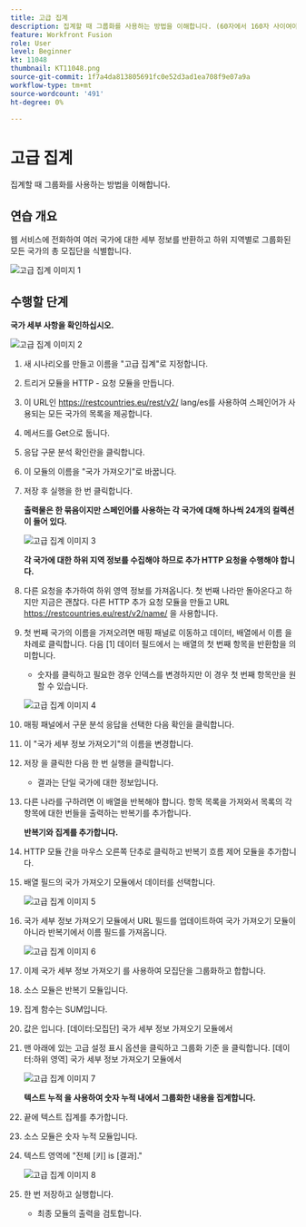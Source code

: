 ```yaml
---
title: 고급 집계
description: 집계할 때 그룹화를 사용하는 방법을 이해합니다. (60자에서 160자 사이여야 하지만 49자)
feature: Workfront Fusion
role: User
level: Beginner
kt: 11048
thumbnail: KT11048.png
source-git-commit: 1f7a4da813805691fc0e52d3ad1ea708f9e07a9a
workflow-type: tm+mt
source-wordcount: '491'
ht-degree: 0%

---
```



# 고급 집계

집계할 때 그룹화를 사용하는 방법을 이해합니다.

## 연습 개요

웹 서비스에 전화하여 여러 국가에 대한 세부 정보를 반환하고 하위 지역별로 그룹화된 모든 국가의 총 모집단을 식별합니다.

![고급 집계 이미지 1](../12-exercises/assets/advanced-aggregation-walkthrough-1.png)

## 수행할 단계

**국가 세부 사항을 확인하십시오.**

![고급 집계 이미지 2](../12-exercises/assets/advanced-aggregation-walkthrough-2.png)

1. 새 시나리오를 만들고 이름을 &quot;고급 집계&quot;로 지정합니다.
1. 트리거 모듈을 HTTP - 요청 모듈을 만듭니다.
1. 이 URL인 https://restcountries.eu/rest/v2/ lang/es를 사용하여 스페인어가 사용되는 모든 국가의 목록을 제공합니다.
1. 메서드를 Get으로 둡니다.
1. 응답 구문 분석 확인란을 클릭합니다.
1. 이 모듈의 이름을 &quot;국가 가져오기&quot;로 바꿉니다.
1. 저장 후 실행을 한 번 클릭합니다.

   **출력물은 한 묶음이지만 스페인어를 사용하는 각 국가에 대해 하나씩 24개의 컬렉션이 들어 있다.**

   ![고급 집계 이미지 3](../12-exercises/assets/advanced-aggregation-walkthrough-3.png)

   **각 국가에 대한 하위 지역 정보를 수집해야 하므로 추가 HTTP 요청을 수행해야 합니다.**

1. 다른 요청을 추가하여 하위 영역 정보를 가져옵니다. 첫 번째 나라만 돌아온다고 하지만 지금은 괜찮다. 다른 HTTP 추가 요청 모듈을 만들고 URL https://restcountries.eu/rest/v2/name/ 을 사용합니다.
1. 첫 번째 국가의 이름을 가져오려면 매핑 패널로 이동하고 데이터, 배열에서 이름 을 차례로 클릭합니다. 다음 [1] 데이터 필드에서 는 배열의 첫 번째 항목을 반환함을 의미합니다.

   + 숫자를 클릭하고 필요한 경우 인덱스를 변경하지만 이 경우 첫 번째 항목만을 원할 수 있습니다.

   ![고급 집계 이미지 4](../12-exercises/assets/advanced-aggregation-walkthrough-4.png)

1. 매핑 패널에서 구문 분석 응답을 선택한 다음 확인을 클릭합니다.
1. 이 &quot;국가 세부 정보 가져오기&quot;의 이름을 변경합니다.
1. 저장 을 클릭한 다음 한 번 실행을 클릭합니다.

   + 결과는 단일 국가에 대한 정보입니다.

1. 다른 나라를 구하려면 이 배열을 반복해야 합니다. 항목 목록을 가져와서 목록의 각 항목에 대한 번들을 출력하는 반복기를 추가합니다.

   **반복기와 집계를 추가합니다.**

1. HTTP 모듈 간을 마우스 오른쪽 단추로 클릭하고 반복기 흐름 제어 모듈을 추가합니다.
1. 배열 필드의 국가 가져오기 모듈에서 데이터를 선택합니다.

   ![고급 집계 이미지 5](../12-exercises/assets/advanced-aggregation-walkthrough-5.png)

1. 국가 세부 정보 가져오기 모듈에서 URL 필드를 업데이트하여 국가 가져오기 모듈이 아니라 반복기에서 이름 필드를 가져옵니다.

   ![고급 집계 이미지 6](../12-exercises/assets/advanced-aggregation-walkthrough-6.png)

1. 이제 국가 세부 정보 가져오기 를 사용하여 모집단을 그룹화하고 합합니다.
1. 소스 모듈은 반복기 모듈입니다.
1. 집계 함수는 SUM입니다.
1. 값은 입니다. [데이터:모집단] 국가 세부 정보 가져오기 모듈에서
1. 맨 아래에 있는 고급 설정 표시 옵션을 클릭하고 그룹화 기준 을 클릭합니다. [데이터:하위 영역] 국가 세부 정보 가져오기 모듈에서

   ![고급 집계 이미지 7](../12-exercises/assets/advanced-aggregation-walkthrough-7.png)

   **텍스트 누적 을 사용하여 숫자 누적 내에서 그룹화한 내용을 집계합니다.**

1. 끝에 텍스트 집계를 추가합니다.
1. 소스 모듈은 숫자 누적 모듈입니다.
1. 텍스트 영역에 &quot;전체 [키] is [결과].&quot;

   ![고급 집계 이미지 8](../12-exercises/assets/advanced-aggregation-walkthrough-8.png)

1. 한 번 저장하고 실행합니다.

   + 최종 모듈의 출력을 검토합니다.
